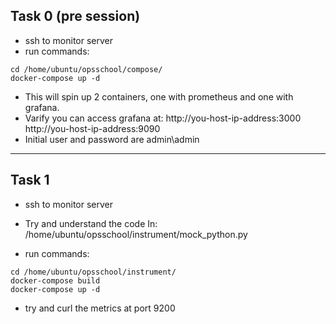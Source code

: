 ## Task 0 (pre session)
* ssh to monitor server
* run commands:
```
cd /home/ubuntu/opsschool/compose/
docker-compose up -d
```
    
* This will spin up 2 containers, one with prometheus and one with grafana.
* Varify you can access grafana at:
    http://you-host-ip-address:3000
    http://you-host-ip-address:9090
* Initial user and password are admin\admin

---
## Task 1

* ssh to monitor server
*  Try and understand the code In:
    /home/ubuntu/opsschool/instrument/mock_python.py

* run commands:
```
cd /home/ubuntu/opsschool/instrument/
docker-compose build
docker-compose up -d  
```
* try and curl the metrics at port 9200